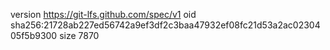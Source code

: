 version https://git-lfs.github.com/spec/v1
oid sha256:21728ab227ed56742a9ef3df2c3baa47932ef08fc21d53a2ac0230405f5b9300
size 7870
